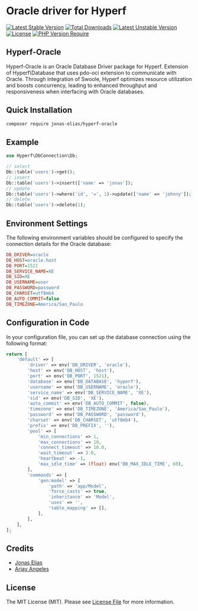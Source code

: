 # Oracle driver for Hyperf

[![Latest Stable Version](http://poser.pugx.org/jonas-elias/hyperf-oracle/v)](https://packagist.org/packages/jonas-elias/hyperf-oracle) [![Total Downloads](http://poser.pugx.org/jonas-elias/hyperf-oracle/downloads)](https://packagist.org/packages/jonas-elias/hyperf-oracle) [![Latest Unstable Version](http://poser.pugx.org/jonas-elias/hyperf-oracle/v/unstable)](https://packagist.org/packages/jonas-elias/hyperf-oracle) [![License](http://poser.pugx.org/jonas-elias/hyperf-oracle/license)](https://packagist.org/packages/jonas-elias/hyperf-oracle) [![PHP Version Require](http://poser.pugx.org/jonas-elias/hyperf-oracle/require/php)](https://packagist.org/packages/jonas-elias/hyperf-oracle)

## Hyperf-Oracle

Hyperf-Oracle is an Oracle Database Driver package for Hyperf. Extension of Hyperf\Database that uses pdo-oci extension to communicate with Oracle. Through integration of Swoole, Hyperf optimizes resource utilization and boosts concurrency, leading to enhanced throughput and responsiveness when interfacing with Oracle databases.

## Quick Installation

```bash
composer require jonas-elias/hyperf-oracle
```

## Example

```php
use Hyperf\DbConnection\Db;

// select
Db::table('users')->get();
// insert
Db::table('users')->insert(['name' => 'jonas']);
// update
Db::table('users')->where('id', '=', 1)->update(['name' => 'johnny']);
// delete
Db::table('users')->delete(1);
```

## Environment Settings

The following environment variables should be configured to specify the connection details for the Oracle database:

```ini
DB_DRIVER=oracle
DB_HOST=oracle.host
DB_PORT=1521
DB_SERVICE_NAME=XE
DB_SID=XE
DB_USERNAME=user
DB_PASSWORD=password
DB_CHARSET=utf8mb4
DB_AUTO_COMMIT=false
DB_TIMEZONE=America/Sao_Paulo
```

## Configuration in Code

In your configuration file, you can set up the database connection using the following format:

```php
return [
    'default' => [
        'driver' => env('DB_DRIVER', 'oracle'),
        'host' => env('DB_HOST', 'host'),
        'port' => env('DB_PORT', 1521),
        'database' => env('DB_DATABASE', 'hyperf'),
        'username' => env('DB_USERNAME', 'oracle'),
        'service_name' => env('DB_SERVICE_NAME', 'XE'),
        'sid' => env('DB_SID', 'XE'),
        'auto_commit' => env('DB_AUTO_COMMIT', false),
        'timezone' => env('DB_TIMEZONE', 'America/Sao_Paulo'),
        'password' => env('DB_PASSWORD', 'password'),
        'charset' => env('DB_CHARSET', 'utf8mb4'),
        'prefix' => env('DB_PREFIX', ''),
        'pool' => [
            'min_connections' => 1,
            'max_connections' => 10,
            'connect_timeout' => 10.0,
            'wait_timeout' => 3.0,
            'heartbeat' => -1,
            'max_idle_time' => (float) env('DB_MAX_IDLE_TIME', 60),
        ],
        'commands' => [
            'gen:model' => [
                'path' => 'app/Model',
                'force_casts' => true,
                'inheritance' => 'Model',
                'uses' => '',
                'table_mapping' => [],
            ],
        ],
    ],
];
```

## Credits

- [Jonas Elias](https://github.com/jonas-elias)
- [Arjay Angeles](https://github.com/yajra/laravel-oci8)

## License

The MIT License (MIT). Please see [License File](LICENSE.md) for more information.
